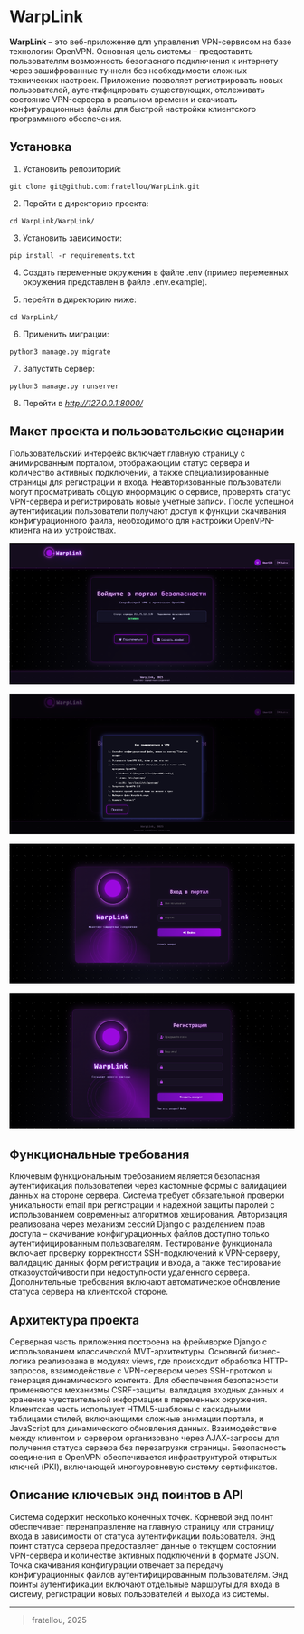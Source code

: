 # WarpLink

**WarpLink** – это веб-приложение для управления VPN-сервисом на базе технологии OpenVPN. Основная цель системы – предоставить пользователям возможность безопасного подключения к интернету через зашифрованные туннели без необходимости сложных технических настроек. Приложение позволяет регистрировать новых пользователей, аутентифицировать существующих, отслеживать состояние VPN-сервера в реальном времени и скачивать конфигурационные файлы для быстрой настройки клиентского программного обеспечения.

## Установка

1. Установить репозиторий:

```
git clone git@github.com:fratellou/WarpLink.git
```

2. Перейти в директорию проекта:

```
cd WarpLink/WarpLink/
```

3. Установить зависимости:

```
pip install -r requirements.txt
```

4. Создать переменные окружения в файле .env (пример переменных окружения представлен в файле .env.example).

5. перейти в директорию ниже:

```
cd WarpLink/
```

6. Применить миграции:
```
python3 manage.py migrate
```

7. Запустить сервер:

```
python3 manage.py runserver
```

8. Перейти в *http://127.0.0.1:8000/*

## Макет проекта и пользовательские сценарии

Пользовательский интерфейс включает главную страницу с анимированным порталом, отображающим статус сервера и количество активных подключений, а также специализированные страницы для регистрации и входа. Неавторизованные пользователи могут просматривать общую информацию о сервисе, проверять статус VPN-сервера и регистрировать новые учетные записи. После успешной аутентификации пользователи получают доступ к функции скачивания конфигурационного файла, необходимого для настройки OpenVPN-клиента на их устройствах.

![alt text](WarpLink/readme_images/image.png)

![alt text](WarpLink/readme_images/image-1.png)

![alt text](WarpLink/readme_images/image-2.png)

![alt text](WarpLink/readme_images/image-3.png)

## Функциональные требования

Ключевым функциональным требованием является безопасная аутентификация пользователей через кастомные формы с валидацией данных на стороне сервера. Система требует обязательной проверки уникальности email при регистрации и надежной защиты паролей с использованием современных алгоритмов хеширования. Авторизация реализована через механизм сессий Django с разделением прав доступа – скачивание конфигурационных файлов доступно только аутентифицированным пользователям. Тестирование функционала включает проверку корректности SSH-подключений к VPN-серверу, валидацию данных форм регистрации и входа, а также тестирование отказоустойчивости при недоступности удаленного сервера. Дополнительные требования включают автоматическое обновление статуса сервера на клиентской стороне.

## Архитектура проекта

Серверная часть приложения построена на фреймворке Django с использованием классической MVT-архитектуры. Основной бизнес-логика реализована в модулях views, где происходит обработка HTTP-запросов, взаимодействие с VPN-сервером через SSH-протокол и генерация динамического контента. 
Для обеспечения безопасности применяются механизмы CSRF-защиты, валидация входных данных и хранение чувствительной информации в переменных окружения. 
Клиентская часть использует HTML5-шаблоны с каскадными таблицами стилей, включающими сложные анимации портала, и JavaScript для динамического обновления данных. Взаимодействие между клиентом и сервером организовано через AJAX-запросы для получения статуса сервера без перезагрузки страницы.
Безопасность соединения в OpenVPN обеспечивается инфраструктурой открытых ключей (PKI), включающей многоуровневую систему сертификатов.

## Описание ключевых энд поинтов в API

Система содержит несколько конечных точек. Корневой энд поинт обеспечивает перенаправление на главную страницу или страницу входа в зависимости от статуса аутентификации пользователя. Энд поинт статуса сервера предоставляет данные о текущем состоянии VPN-сервера и количестве активных подключений в формате JSON. Точка скачивания конфигурации отвечает за передачу конфигурационных файлов аутентифицированным пользователям. Энд поинты аутентификации включают отдельные маршруты для входа в систему, регистрации новых пользователей и выхода из системы. 

---
> fratellou, 2025